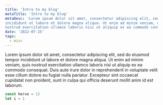 ```yaml
---
title: 'Intro to my blog'
metaTitle: 'Intro to my blog'
metaDesc: 'Lorem ipsum dolor sit amet, consectetur adipiscing elit, sed do eiusmod tempor 
incididunt ut labore et dolore magna aliqua. Ut enim ad minim veniam, quis 
nostrud exercitation ullamco laboris nisi ut aliquip ex ea commodo consequat.'
date: '2022-07-25'
tags:
  - misc
---
```


Lorem ipsum dolor sit amet, consectetur adipiscing elit, sed do eiusmod tempor 
incididunt ut labore et dolore magna aliqua. Ut enim ad minim veniam, quis 
nostrud exercitation ullamco laboris nisi ut aliquip ex ea commodo consequat. 
Duis aute irure dolor in reprehenderit in voluptate velit esse cillum dolore 
eu fugiat nulla pariatur. Excepteur sint occaecat cupidatat non proident, sunt 
in culpa qui officia deserunt mollit anim id est laborum.
```javascript
const herve = 12
let i = 1
```
